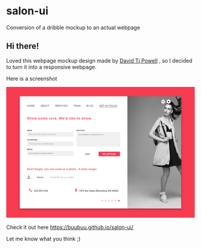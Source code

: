 # salon-ui
Conversion of a dribble mockup to an actual webpage

## Hi there! 

Loved this webpage mockup design made by [David Tj Powell](https://dribbble.com/shots/2745510-Salon-Get-In-Touch-UI) , so I decided to turn it into a responsive webpage.

Here is a screenshot

![Contact page](https://github.com/buubuu/salon-ui/blob/gh-pages/images/sceeenshot.png "Salon ui")

Check it out here https://buubuu.github.io/salon-ui/ 

Let me know what you think ;)

